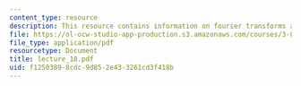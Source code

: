 ```yaml
---
content_type: resource
description: This resource contains information on fourier transforms and it's properties.
file: https://ol-ocw-studio-app-production.s3.amazonaws.com/courses/3-016-mathematics-for-materials-scientists-and-engineers-fall-2005/f12503898cdc9d852e433261cd3f418b_lecture_18.pdf
file_type: application/pdf
resourcetype: Document
title: lecture_18.pdf
uid: f1250389-8cdc-9d85-2e43-3261cd3f418b
---
```


